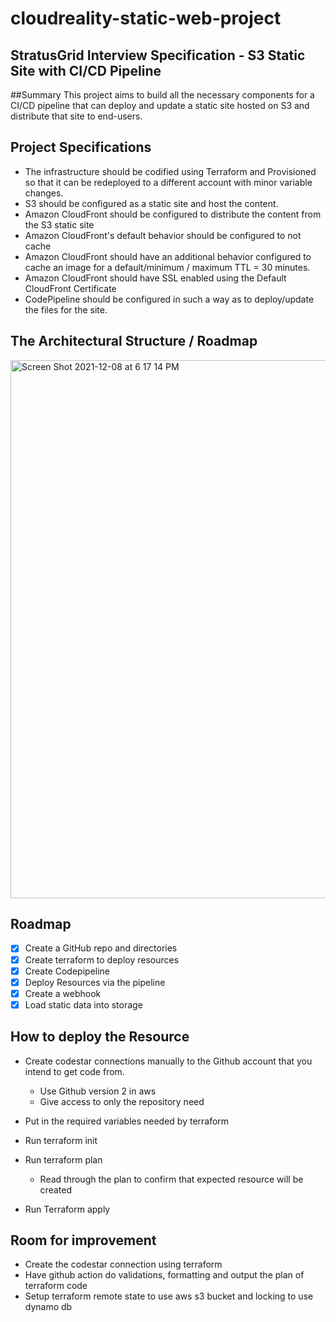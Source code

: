 # cloudreality-static-web-project
## StratusGrid Interview Specification - S3 Static Site with CI/CD Pipeline

##Summary
This project aims to build all the necessary components for a CI/CD pipeline that can deploy and update a static site hosted on S3 and distribute that site to end-users.

## Project Specifications

* The infrastructure should be codified using Terraform and Provisioned so that it can be redeployed to a different account with minor variable changes.
* S3 should be configured as a static site and host the content.
* Amazon CloudFront should be configured to distribute the content from the S3 static site
* Amazon CloudFront's default behavior should be configured to not cache
* Amazon CloudFront should have an additional behavior configured to cache an image for a default/minimum / maximum TTL = 30 minutes.
* Amazon CloudFront should have SSL enabled using the Default CloudFront Certificate
* CodePipeline should be configured in such a way as to deploy/update the files for the site.


## The Architectural Structure / Roadmap
<img width="861" alt="Screen Shot 2021-12-08 at 6 17 14 PM" src="https://user-images.githubusercontent.com/80710703/145311618-f49f2d9f-8471-484b-a18b-bac870dbe1a2.png">



## Roadmap

* [X] Create a GitHub repo and directories
* [X] Create terraform to deploy resources
* [X] Create Codepipeline
* [X] Deploy Resources via the pipeline
* [X] Create a webhook
* [X] Load static data into storage

## How to deploy the Resource

- Create codestar connections manually to the Github account that you intend to get code from.
    - Use Github version 2 in aws
    - Give access to only the repository need

- Put in the required variables needed by terraform
- Run terraform init
- Run terraform plan
    - Read through the plan to confirm that expected resource will be created
- Run Terraform apply


## Room for improvement
- Create the codestar connection using terraform
- Have github action do validations, formatting and output the plan of terraform code
- Setup terraform remote state to use aws s3 bucket and locking to use dynamo db
